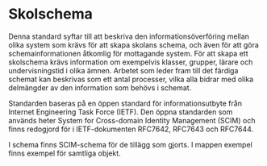 # Skolschema

Denna standard syftar till att beskriva den informationsöverföring mellan olika system som krävs för att skapa skolans schema, och även för att göra schemainformationen åtkomlig för mottagande system. För att skapa ett skolschema krävs information om exempelvis klasser, grupper, lärare och undervisningstid i olika ämnen. Arbetet som leder fram till det färdiga schemat kan beskrivas som ett antal processer, vilka alla bidrar med olika delmängder av den information som behövs i schemat. 

Standarden baseras på en öppen standard för informationsutbyte från Internet Engineering Task Force (IETF). Den öppna standarden som används heter System for Cross-domain Identity Management (SCIM) och finns redogjord för i IETF-dokumenten RFC7642, RFC7643 och RFC7644. 

I schema finns SCIM-schema för de tillägg som gjorts. I mappen exempel finns exempel för samtliga objekt.